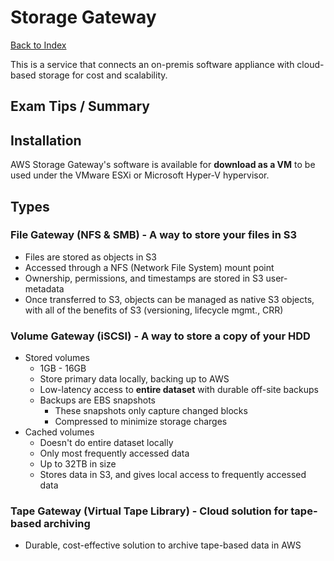 # Storage Gateway

[Back to Index](../../README.md)

This is a service that connects an on-premis software appliance with cloud-based storage for cost and scalability.

## Exam Tips / Summary

## Installation

AWS Storage Gateway's software is available for **download as a VM** to be used under the VMware ESXi or Microsoft Hyper-V hypervisor.

## Types

### File Gateway (NFS & SMB) - A way to store your files in S3
- Files are stored as objects in S3
- Accessed through a NFS (Network File System) mount point
- Ownership, permissions, and timestamps are stored in S3 user-metadata
- Once transferred to S3, objects can be managed as native S3 objects, with all of the benefits of S3 (versioning, lifecycle mgmt., CRR)

### Volume Gateway (iSCSI) - A way to store a copy of your HDD
- Stored volumes
    - 1GB - 16GB
    - Store primary data locally, backing up to AWS
    - Low-latency access to **entire dataset** with durable off-site backups
    - Backups are EBS snapshots
        - These snapshots only capture changed blocks
        - Compressed to minimize storage charges
- Cached volumes
    - Doesn't do entire dataset locally
    - Only most frequently accessed data
    - Up to 32TB in size
    - Stores data in S3, and gives local access to frequently accessed data

### Tape Gateway (Virtual Tape Library) - Cloud solution for tape-based archiving
- Durable, cost-effective solution to archive tape-based data in AWS